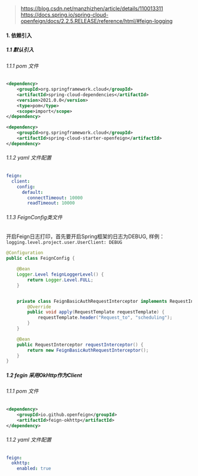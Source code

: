 > https://blog.csdn.net/manzhizhen/article/details/110013311
> https://docs.spring.io/spring-cloud-openfeign/docs/2.2.5.RELEASE/reference/html/#feign-logging

#### 1. 依赖引入

##### 1.1 默认引入
###### 1.1.1 pom 文件
```xml
<dependency>
    <groupId>org.springframework.cloud</groupId>
    <artifactId>spring-cloud-dependencies</artifactId>
    <version>2021.0.0</version>
    <type>pom</type>
    <scope>import</scope>
</dependency>

<dependency>
    <groupId>org.springframework.cloud</groupId>
    <artifactId>spring-cloud-starter-openfeign</artifactId>
</dependency>
```
###### 1.1.2 yaml 文件配置
```yaml
feign:
  client:
    config:
      default:
        connectTimeout: 10000
        readTimeout: 10000
```
###### 1.1.3 FeignConfig类文件
开启Feign日志打印，首先要开启Spring框架的日志为DEBUG, 样例：`logging.level.project.user.UserClient: DEBUG`

```java
@Configuration
public class FeignConfig {

    @Bean
    Logger.Level feignLoggerLevel() {
        return Logger.Level.FULL;
    }


    private class FeignBasicAuthRequestInterceptor implements RequestInterceptor {
        @Override
        public void apply(RequestTemplate requestTemplate) {
            requestTemplate.header("Request_to", "scheduling");
        }
    }

    @Bean
    public RequestInterceptor requestInterceptor() {
        return new FeignBasicAuthRequestInterceptor();
    }
}
```
##### 1.2 fegin 采用OkHttp作为Client
###### 1.1.1 pom 文件
```xml
<dependency>
    <groupId>io.github.openfeign</groupId>
    <artifactId>feign-okhttp</artifactId>
</dependency>
```
###### 1.1.2 yaml 文件配置
```yaml
feign:
  okhttp:
    enabled: true
```
